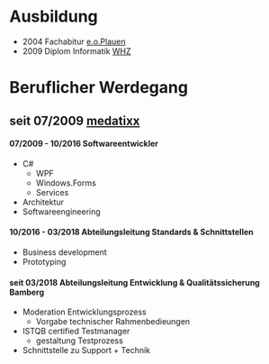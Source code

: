 # Ausbildung
- 2004 Fachabitur [e.o.Plauen](http://www.bsz-eoplauen.de/)
- 2009 Diplom Informatik [WHZ](https://www.fh-zwickau.de/)

# Beruflicher Werdegang
## seit 07/2009 [medatixx](https://www.medatixx.de/)
#### 07/2009 - 10/2016 Softwareentwickler
  - C#
    - WPF
    - Windows.Forms
    - Services
  - Architektur
  - Softwareengineering
  
#### 10/2016 - 03/2018 Abteilungsleitung Standards & Schnittstellen
  - Business development
  - Prototyping 
  
#### seit 03/2018 Abteilungsleitung Entwicklung & Qualitätssicherung Bamberg
  - Moderation Entwicklungsprozess
    - Vorgabe technischer Rahmenbedieungen
  - ISTQB certified Testmanager
    - gestaltung Testprozess
  - Schnittstelle zu Support + Technik 
